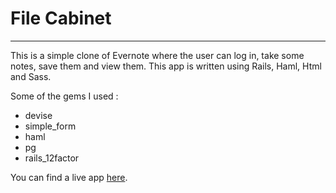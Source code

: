 # File Cabinet
---
This is a simple clone of Evernote where the user can log in,
take some notes, save them and view them.
This app is written using Rails, Haml, Html and Sass.

Some of the gems I used :
* devise
* simple_form
* haml
* pg
* rails_12factor

You can find a live app [here](https://blooming-meadow-50584.herokuapp.com/).
